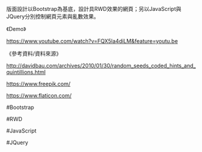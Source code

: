 版面設計以Bootstrap為基底，設計具RWD效果的網頁；另以JavaScript與JQuery分別控制網頁元素與亂數效果。

《Demo》

https://www.youtube.com/watch?v=FQX5la4diLM&feature=youtu.be

《參考資料/資料來源》

http://davidbau.com/archives/2010/01/30/random_seeds_coded_hints_and_quintillions.html

https://www.freepik.com/

https://www.flaticon.com/


#Bootstrap

#RWD

#JavaScript

#JQuery
